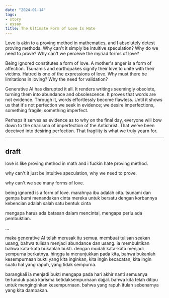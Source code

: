 ```yaml
---
date: "2024-01-14"
tags:
- story
- essay
title: The Ultimate Form of Love Is Hate
---
```


Love is akin to a proving method in mathematics, and I absolutely detest proving methods. Why can't it simply be intuitive speculation? Why do we need to prove? Why can't we perceive the myriad forms of love?

Being ignored constitutes a form of love. A mother's anger is a form of affection. Tsunamis and earthquakes signify their love to unite with their victims. Hatred is one of the expressions of love. Why must there be limitations in loving? Why the need for validation?

Generative AI has disrupted it all. It renders writings seemingly obsolete, turning them into abundance and obsolescence. It proves that words are not evidence. Through it, words effortlessly become flawless. Until it shows us that it's not perfection we seek in evidence; we desire imperfections, something fragile, something imperfect.

Perhaps it serves as evidence as to why on the final day, everyone will bow down to the charisma of imperfection of the Antichrist. That we've been deceived into desiring perfection. That fragility is what we truly yearn for.

---

## draft

love is like proving method in math and i fuckin hate proving method.

why can't it just be intuitive speculation, why we need to prove. 

why can't we see many forms of love. 

being ignored is a form of love. 
marahnya ibu adalah cita. 
tsunami dan gempa bumi menandakan cinta mereka untuk bersatu dengan korbannya
kebencian adalah salah satu bentuk cinta

mengapa harus ada batasan dalam mencintai, mengapa perlu ada pembuktian.

...


maka generative AI telah merusak itu semua. membuat tulisan seakan usang, bahwa tulisan menjadi abundance dan usang. ia membuktikan bahwa kata-kata bukanlah bukti. dengan mudah kata-kata menjadi sempurna berkatnya. hingga ia menunjukkan pada kita, bahwa bukanlah kesempurnaan bukti yang kita inginkan, kita ingin kecacatan, kita ingin suatu hal yang rapuh, yang tidak sempurna. 

barangkali ia menjadi bukti mengapa pada hari akhir nanti semuanya tertunduk pada karisma ketidaksempurnaan dajjal. bahwa kita telah ditipu untuk menginginkan kesempurnaan. bahwa yang rapuh itulah sebenarnya yang kita dambakan. 